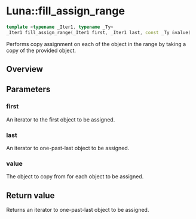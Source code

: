 # Luna::fill_assign_range

```c++
template <typename _Iter1, typename _Ty>
_Iter1 fill_assign_range(_Iter1 first, _Iter1 last, const _Ty &value)
```

Performs copy assignment on each of the object in the range by taking a copy of the provided object. 

## Overview


## Parameters
### first
An iterator to the first object to be assigned. 

### last
An iterator to one-past-last object to be assigned. 

### value
The object to copy from for each object to be assigned. 

## Return value
Returns an iterator to one-past-last object to be assigned. 

